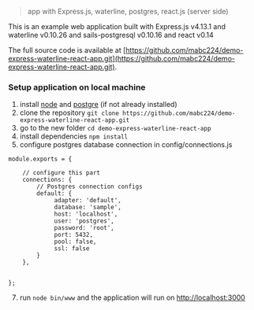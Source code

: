 > app with Express.js, waterline, postgres, react.js (server side)

This is an example web application built with Express.js v4.13.1 and waterline v0.10.26 and sails-postgresql v0.10.16 and react v0.14

The full source code is available at [https://github.com/mabc224/demo-express-waterline-react-app.git](https://github.com/mabc224/demo-express-waterline-react-app.git).


### Setup application on local machine

1. install [node](http://nodejs.org/) and [postgre](http://www.postgresql.org/download/) (if not already installed)
2. clone the repository `git clone https://github.com/mabc224/demo-express-waterline-react-app.git`
3. go to the new folder `cd demo-express-waterline-react-app`
4. install dependencies `npm install`
6. configure postgres database connection in  config/connections.js
```shell
module.exports = {

    // configure this part
    connections: {
        // Postgres connection configs
        default: {
             adapter: 'default',
             database: 'sample',
             host: 'localhost',
             user: 'postgres',
             password: 'root',
             port: 5432,
             pool: false,
             ssl: false
        }
    },


};
```
7. run `node bin/www` and the application will run on [http://localhost:3000](http://localhost:3000)